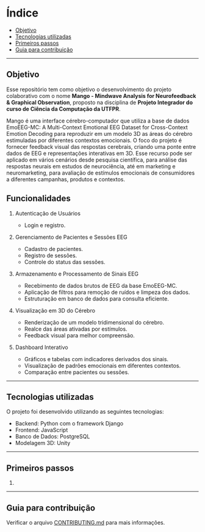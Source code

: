 # Índice
- [Objetivo](#objetivo)  
- [Tecnologias utilizadas](#tecnologias-utilizadas)  
- [Primeiros passos](#primeiros-passos)  
- [Guia para contribuição](#guia-para-contribuição)  

---

## Objetivo
Esse repositório tem como objetivo o desenvolvimento do projeto colaborativo com o nome **Mango - Mindwave Analysis for Neurofeedback & Graphical Observation**, proposto na disciplina de **Projeto Integrador do curso de Ciência da Computação da UTFPR**.

Mango é uma interface cérebro-computador que utiliza a base de dados EmoEEG-MC: A Multi-Context Emotional EEG Dataset for Cross-Context Emotion Decoding para reproduzir em um modelo 3D as áreas do cérebro estimuladas por diferentes contextos emocionais. O foco do projeto é fornecer feedback visual das respostas cerebrais, criando uma ponte entre dados de EEG e representações interativas em 3D. Esse recurso pode ser aplicado em vários cenários desde pesquisa científica, para análise das respostas neurais em estudos de neurociência, até em marketing e neuromarketing, para avaliação de estímulos emocionais de consumidores a diferentes campanhas, produtos e contextos.

## Funcionalidades

1. Autenticação de Usuários

    - Login e registro.

2. Gerenciamento de Pacientes e Sessões EEG

    - Cadastro de pacientes.
    - Registro de sessões.
    - Controle do status das sessões.

3. Armazenamento e Processamento de Sinais EEG

    - Recebimento de dados brutos de EEG da base EmoEEG-MC.
    - Aplicação de filtros para remoção de ruídos e limpeza dos dados.
    - Estruturação em banco de dados para consulta eficiente.

4. Visualização em 3D do Cérebro

    - Renderização de um modelo tridimensional do cérebro.
    - Realce das áreas ativadas por estímulos.
    - Feedback visual para melhor compreensão.

5. Dashboard Interativo

    - Gráficos e tabelas com indicadores derivados dos sinais.
    - Visualização de padrões emocionais em diferentes contextos.
    - Comparação entre pacientes ou sessões.

---


## Tecnologias utilizadas
O projeto foi desenvolvido utilizando as seguintes tecnologias:

- Backend: Python com o framework Django
- Frontend: JavaScript
- Banco de Dados: PostgreSQL
- Modelagem 3D: Unity

---

## Primeiros passos
1. 

---

## Guia para contribuição
Verificar o arquivo [CONTRIBUTING.md](CONTRIBUTING.md) para mais informações.
